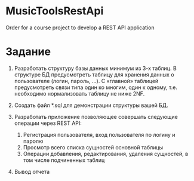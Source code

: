 # MusicToolsRestApi
Order for a course project to develop a REST API application

# Задание
1) Разработать структуру базы данных минимум из 3-х таблиц. В структуре БД предусмотреть таблицу для хранения данных о пользователе (логин, пароль, …). 
С «главной» таблицей предусмотреть связи типа один ко многим, один к одному, т.е. необходимо нормализовать таблицу не ниже 2NF.

2) Создать файл *.sql для демонстрации структуры вашей БД.

3) Разработать приложение позволяющее совершать следующие операции через REST API:
   1. Регистрация пользователя, вход пользователя по логину и паролю
   2. Просмотр всего списка сущностей основной таблицы
   3. Операции добавления, редактирования, удаления сущностей, в том числе подчиненных таблиц

4) Вывод отчета
